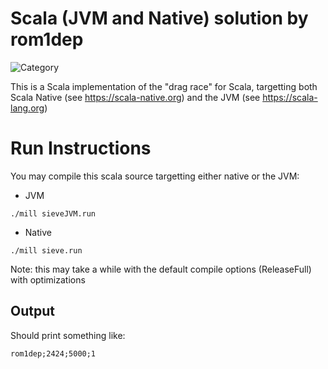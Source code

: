 # Scala (JVM and Native) solution by rom1dep

![Category](https://img.shields.io/badge/Category-faithful-green)

This is a Scala implementation of the "drag race" for Scala, targetting both Scala Native (see https://scala-native.org) and the JVM (see https://scala-lang.org)

# Run Instructions

You may compile this scala source targetting either native or the JVM:

- JVM

`./mill sieveJVM.run`

- Native

`./mill sieve.run`

Note: this may take a while with the default compile options (ReleaseFull) with optimizations

## Output

Should print something like:

`rom1dep;2424;5000;1`
